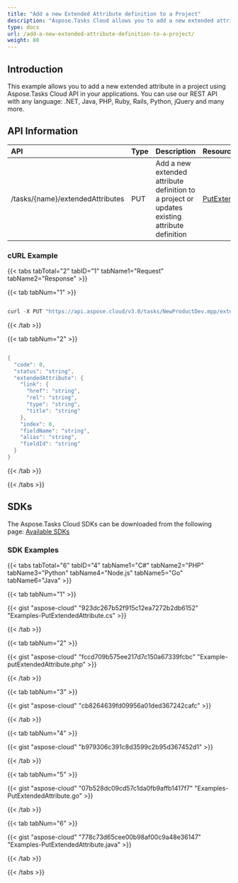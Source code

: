 ```yaml
---
title: "Add a new Extended Attribute definition to a Project"
description: "Aspose.Tasks Cloud allows you to add a new extended attribute definition to a project in MPP, MPT and XML. Moreover, our REST API can be used with nearly all languages like .NET, Node.JS, Python, PHP, Go, Java and many more."
type: docs
url: /add-a-new-extended-attribute-definition-to-a-project/
weight: 80
---
```


## **Introduction**
This example allows you to add a new extended attribute in a project using Aspose.Tasks Cloud API in your applications. You can use our REST API with any language: .NET, Java, PHP, Ruby, Rails, Python, jQuery and many more.
## **API Information**

|**API**|**Type**|**Description**|**Resource Link**|
| :- | :- | :- | :- |
|/tasks/{name}/extendedAttributes|PUT|Add a new extended attribute definition to a project or updates existing attribute definition|[PutExtendedAttribute](https://apireference.aspose.cloud/tasks/#/TasksExtendedAttributes/PutExtendedAttribute)|
### **cURL Example**
{{< tabs tabTotal="2" tabID="1" tabName1="Request" tabName2="Response" >}}

{{< tab tabNum="1" >}}

```java

curl -X PUT "https://api.aspose.cloud/v3.0/tasks/NewProductDev.mpp/extendedAttributes" -H "accept: application/json" -H "Content-Type: application/json" -H "x-aspose-client: Containerize.Swagger" -d "{ \"fieldId\": \"string\", \"fieldName\": \"Text3\", \"cfType\": \"Text\", \"guid\": \"string\", \"elementType\": \"Task\", \"maxMultiValues\": 0, \"userDef\": true, \"alias\": \"New Field\", \"secondaryPid\": \"string\", \"autoRollDown\": true, \"defaultGuid\": \"string\", \"lookupUid\": \"string\", \"phoneticsAlias\": \"string\", \"rollupType\": \"Null\", \"calculationType\": \"Lookup\", \"formula\": \"string\", \"restrictValues\": true, \"valuelistSortOrder\": 0, \"appendNewValues\": true, \"default\": \"string\", \"valueList\": [ { \"id\": 111, \"val\": \"Internal\", \"dateTimeValue\": \"2020-09-19T10:38:41.713Z\", \"durationValue\": 0, \"description\": \"descr1\", \"phonetic\": \"string\" }, { \"id\": 112, \"val\": \"External\", \"dateTimeValue\": \"2020-09-19T10:38:41.713Z\", \"durationValue\": 0, \"description\": \"descr2\", \"phonetic\": \"string\" } ], \"secondaryGuid\": \"string\"}"

```

{{< /tab >}}

{{< tab tabNum="2" >}}

```java

{
  "code": 0,
  "status": "string",
  "extendedAttribute": {
    "link": {
      "href": "string",
      "rel": "string",
      "type": "string",
      "title": "string"
    },
    "index": 0,
    "fieldName": "string",
    "alias": "string",
    "fieldId": "string"
  }
}
```

{{< /tab >}}

{{< /tabs >}}
## **SDKs**
The Aspose.Tasks Cloud SDKs can be downloaded from the following page: [Available SDKs](/tasks/available-sdks/)
### **SDK Examples**
{{< tabs tabTotal="6" tabID="4" tabName1="C#" tabName2="PHP" tabName3="Python" tabName4="Node.js" tabName5="Go" tabName6="Java" >}}

{{< tab tabNum="1" >}}

{{< gist "aspose-cloud" "923dc267b52f915c12ea7272b2db6152" "Examples-PutExtendedAttribute.cs" >}}

{{< /tab >}}

{{< tab tabNum="2" >}}

{{< gist "aspose-cloud" "fccd709b575ee217d7c150a67339fcbc" "Example-putExtendedAttribute.php" >}}

{{< /tab >}}

{{< tab tabNum="3" >}}

{{< gist "aspose-cloud" "cb8264639fd09956a01ded367242cafc" >}}

{{< /tab >}}

{{< tab tabNum="4" >}}

{{< gist "aspose-cloud" "b979306c391c8d3599c2b95d367452d1" >}}

{{< /tab >}}

{{< tab tabNum="5" >}}

{{< gist "aspose-cloud" "07b528dc09cd57c1da0fb9affb1417f7" "Examples-PutExtendedAttribute.go" >}}

{{< /tab >}}

{{< tab tabNum="6" >}}

{{< gist "aspose-cloud" "778c73d65cee00b98af00c9a48e36147" "Examples-PutExtendedAttribute.java" >}}

{{< /tab >}}

{{< /tabs >}}

